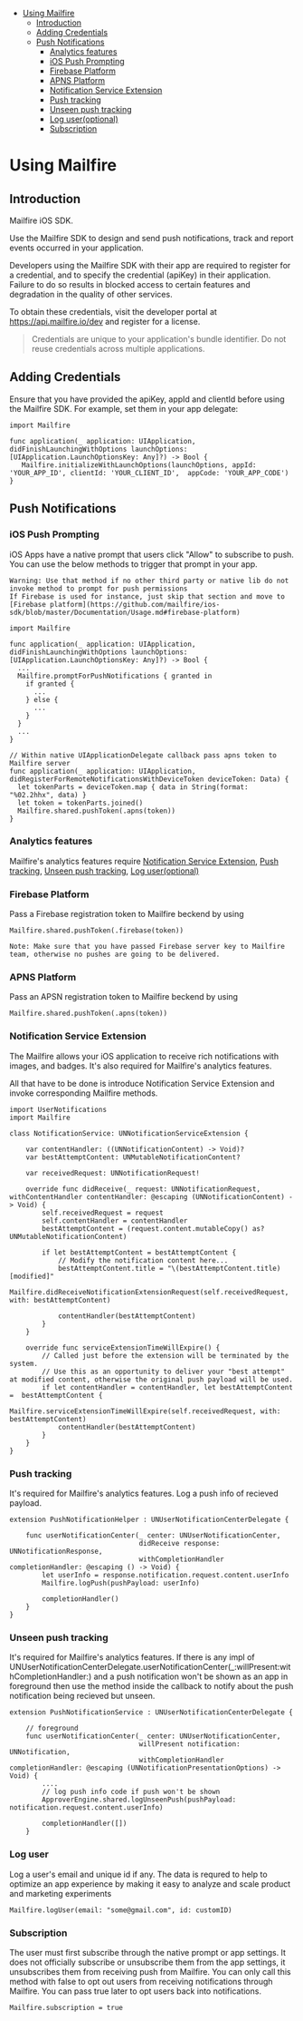 - [Using Mailfire](#using-mailfire)
  - [Introduction](#introduction)
  - [Adding Credentials](#"adding-credentials")
  - [Push Notifications](#"push-notifications")
    - [Analytics features](#"analytics-features")
    - [iOS Push Prompting](#"ios-push-prompting")
    - [Firebase Platform](#"firebase-platform")
    - [APNS Platform](#"apns-platform")
    - [Notification Service Extension](#"notification-service-extension")
    - [Push tracking](#"push-tracking")
    - [Unseen push tracking](#"unseen-push-tracking")
    - [Log user(optional)](#"log-user")
    - [Subscription](#"subscription")


# Using Mailfire
## Introduction

 Mailfire iOS SDK.

 Use the Mailfire SDK to design and send push notifications, track and report events occurred in your application.

 Developers using the Mailfire SDK with their app are required to register for
 a credential, and to specify the credential (apiKey) in their application.
 Failure to do so results in blocked access to certain features and degradation
 in the quality of other services.

 To obtain these credentials, visit the developer portal at https://api.mailfire.io/dev
 and register for a license.

 > Credentials are unique to your application's bundle identifier.
 Do not reuse credentials across multiple applications.

## Adding Credentials

Ensure that you have provided the apiKey, appId and clientId before using the Mailfire SDK.
For example, set them in your app delegate:

```
import Mailfire

func application(_ application: UIApplication,
didFinishLaunchingWithOptions launchOptions: [UIApplication.LaunchOptionsKey: Any]?) -> Bool {
   Mailfire.initializeWithLaunchOptions(launchOptions, appId: 'YOUR_APP_ID', clientId: 'YOUR_CLIENT_ID',  appCode: 'YOUR_APP_CODE')
}
```
## Push Notifications

### iOS Push Prompting
iOS Apps have a native prompt that users click "Allow" to subscribe to push. You can use the below methods to trigger that prompt in your app.

```
Warning: Use that method if no other third party or native lib do not invoke method to prompt for push permissions
If Firebase is used for instance, just skip that section and move to [Firebase platform](https://github.com/mailfire/ios-sdk/blob/master/Documentation/Usage.md#firebase-platform)
```

```
import Mailfire

func application(_ application: UIApplication, didFinishLaunchingWithOptions launchOptions: [UIApplication.LaunchOptionsKey: Any]?) -> Bool {
  ...
  Mailfire.promptForPushNotifications { granted in
    if granted {
      ...
    } else {
      ...
    }
  }
  ...
}

// Within native UIApplicationDelegate callback pass apns token to Mailfire server
func application(_ application: UIApplication, didRegisterForRemoteNotificationsWithDeviceToken deviceToken: Data) {
  let tokenParts = deviceToken.map { data in String(format: "%02.2hhx", data) }
  let token = tokenParts.joined()
  Mailfire.shared.pushToken(.apns(token))
}

```

### Analytics features

Mailfire's analytics features require [Notification Service Extension](https://github.com/mailfire/ios-sdk/blob/master/Documentation/Usage.md#notification-service-extension), [Push tracking]("https://github.com/mailfire/ios-sdk/blob/master/Documentation/Usage.md#push-tracking"), [Unseen push tracking]("https://github.com/mailfire/ios-sdk/blob/master/Documentation/Usage.md#unseen-push-tracking"), [Log user(optional)](#"https://github.com/mailfire/ios-sdk/blob/master/Documentation/Usage.md#log-user")


### Firebase Platform

Pass a Firebase registration token to Mailfire beckend by using
```
Mailfire.shared.pushToken(.firebase(token))
```
```
Note: Make sure that you have passed Firebase server key to Mailfire team, otherwise no pushes are going to be delivered.
```

### APNS Platform

Pass an APSN registration token to Mailfire beckend by using

```
Mailfire.shared.pushToken(.apns(token))
```

### Notification Service Extension

The Mailfire allows your iOS application to receive rich notifications with images, and badges. It's also required for Mailfire's analytics features.

All that have to be done is introduce Notification Service Extension and invoke corresponding Mailfire methods.

```
import UserNotifications
import Mailfire

class NotificationService: UNNotificationServiceExtension {

    var contentHandler: ((UNNotificationContent) -> Void)?
    var bestAttemptContent: UNMutableNotificationContent?

    var receivedRequest: UNNotificationRequest!

    override func didReceive(_ request: UNNotificationRequest, withContentHandler contentHandler: @escaping (UNNotificationContent) -> Void) {
        self.receivedRequest = request
        self.contentHandler = contentHandler
        bestAttemptContent = (request.content.mutableCopy() as? UNMutableNotificationContent)

        if let bestAttemptContent = bestAttemptContent {
            // Modify the notification content here...
            bestAttemptContent.title = "\(bestAttemptContent.title) [modified]"
            Mailfire.didReceiveNotificationExtensionRequest(self.receivedRequest, with: bestAttemptContent)

            contentHandler(bestAttemptContent)
        }
    }

    override func serviceExtensionTimeWillExpire() {
        // Called just before the extension will be terminated by the system.
        // Use this as an opportunity to deliver your "best attempt" at modified content, otherwise the original push payload will be used.
        if let contentHandler = contentHandler, let bestAttemptContent =  bestAttemptContent {
            Mailfire.serviceExtensionTimeWillExpire(self.receivedRequest, with: bestAttemptContent)
            contentHandler(bestAttemptContent)
        }
    }
}

```

### Push tracking

It's required for Mailfire's analytics features.
Log a push info of recieved payload.

```
extension PushNotificationHelper : UNUserNotificationCenterDelegate {

    func userNotificationCenter(_ center: UNUserNotificationCenter,
                                didReceive response: UNNotificationResponse,
                                withCompletionHandler completionHandler: @escaping () -> Void) {
        let userInfo = response.notification.request.content.userInfo
        Mailfire.logPush(pushPayload: userInfo)

        completionHandler()
    }
}

```


### Unseen push tracking

It's required for Mailfire's analytics features.
If there is any impl of UNUserNotificationCenterDelegate.userNotificationCenter(\_:willPresent:withCompletionHandler:) and a push notification won't be shown as an app in foreground then use the method inside the callback to notify about the push notification being recieved but unseen.

```
extension PushNotificationService : UNUserNotificationCenterDelegate {

    // foreground
    func userNotificationCenter(_ center: UNUserNotificationCenter,
                                willPresent notification: UNNotification,
                                withCompletionHandler completionHandler: @escaping (UNNotificationPresentationOptions) -> Void) {
        ....
        // log push info code if push won't be shown
        ApproverEngine.shared.logUnseenPush(pushPayload: notification.request.content.userInfo)

        completionHandler([])
    }

```

### Log user

Log a user's email and unique id if any.
The data is requred to help to optimize an app experience
by making it easy to analyze and scale product and marketing experiments

```
Mailfire.logUser(email: "some@gmail.com", id: customID)
```

### Subscription

The user must first subscribe through the native prompt or app settings. It does not officially subscribe or unsubscribe them from the app settings, it unsubscribes them from receiving push from Mailfire.
You can only call this method with false to opt out users from receiving notifications through Mailfire. You can pass true later to opt users back into notifications.

```
Mailfire.subscription = true
```
